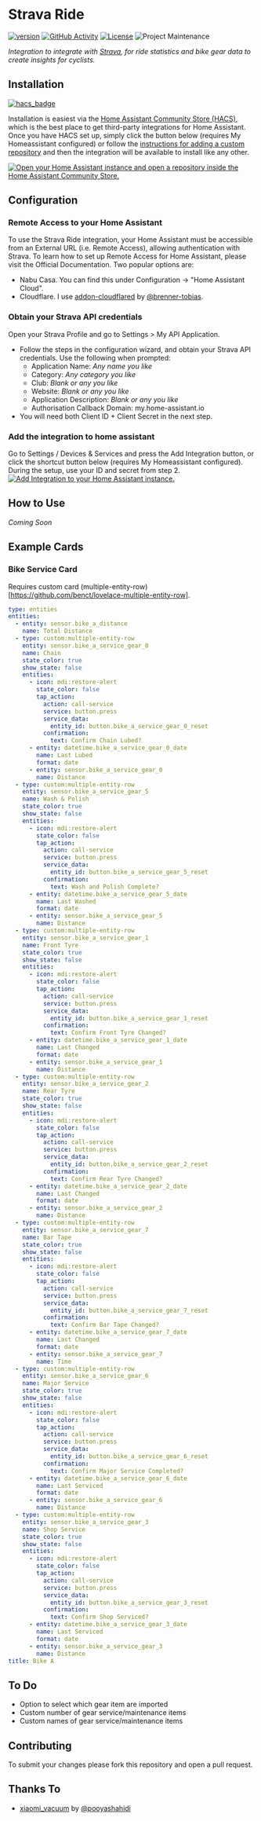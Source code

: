 # Strava Ride

[![version](https://img.shields.io/github/manifest-json/v/tonymyatt/strava_ride?filename=custom_components%2Fstrava_ride%2Fmanifest.json&label=latest&color=slateblue)](https://github.com/tonymyatt/strava_ride/releases/latest)
[![GitHub Activity][commits-shield]][commits]
[![License][license-shield]](LICENSE)
![Project Maintenance][maintenance-shield]

_Integration to integrate with [Strava][strava_ride], for ride statistics and bike gear data to create insights for cyclists._

## Installation

[![hacs_badge](https://img.shields.io/badge/HACS-Custom-orange.svg)](https://github.com/hacs/integration)

Installation is easiest via the [Home Assistant Community Store (HACS)](https://hacs.xyz/), which is the best place to get third-party integrations for Home Assistant. Once you have HACS set up, simply click the button below (requires My Homeassistant configured) or follow the [instructions for adding a custom
repository](https://hacs.xyz/docs/faq/custom_repositories) and then the integration will be available to install like any other.

[![Open your Home Assistant instance and open a repository inside the Home Assistant Community Store.](https://my.home-assistant.io/badges/hacs_repository.svg)](https://my.home-assistant.io/redirect/hacs_repository/?owner=tonymyatt&repository=strava_ride&category=integration)

## Configuration

### Remote Access to your Home Assistant
To use the Strava Ride integration, your Home Assistant must be accessible from an External URL (i.e. Remote Access), allowing authentication with Strava. To learn how to set up Remote Access for Home Assistant, please visit the Official Documentation. Two popular options are: 
- Nabu Casa. You can find this under Configuration -> "Home Assistant Cloud".
- Cloudflare. I use [addon-cloudflared](https://github.com/brenner-tobias/addon-cloudflared) by [@brenner-tobias](https://github.com/brenner-tobias).

### Obtain your Strava API credentials
Open your Strava Profile and go to Settings > My API Application.
- Follow the steps in the configuration wizard, and obtain your Strava API credentials. Use the following when prompted:
  - Application Name: *Any name you like*
  - Category: *Any category you like*
  - Club: *Blank or any you like*
  - Website: *Blank or any you like*
  - Application Description: *Blank or any you like*
  - Authorisation Callback Domain: my.home-assistant.io
- You will need both Client ID + Client Secret in the next step.

### Add the integration to home assistant
Go to Settings / Devices & Services and press the Add Integration button, or click the shortcut button below (requires My Homeassistant configured).
During the setup, use your ID and secret from step 2.
[![Add Integration to your Home Assistant
instance.](https://my.home-assistant.io/badges/config_flow_start.svg)](https://my.home-assistant.io/redirect/config_flow_start/?domain=strava_ride)

## How to Use

*Coming Soon*

## Example Cards

### Bike Service Card
Requires custom card (multiple-entity-row)[https://github.com/benct/lovelace-multiple-entity-row].

```yaml
type: entities
entities:
  - entity: sensor.bike_a_distance
    name: Total Distance
  - type: custom:multiple-entity-row
    entity: sensor.bike_a_service_gear_0
    name: Chain
    state_color: true
    show_state: false
    entities:
      - icon: mdi:restore-alert
        state_color: false
        tap_action:
          action: call-service
          service: button.press
          service_data:
            entity_id: button.bike_a_service_gear_0_reset
          confirmation:
            text: Confirm Chain Lubed?
      - entity: datetime.bike_a_service_gear_0_date
        name: Last Lubed
        format: date
      - entity: sensor.bike_a_service_gear_0
        name: Distance
  - type: custom:multiple-entity-row
    entity: sensor.bike_a_service_gear_5
    name: Wash & Polish
    state_color: true
    show_state: false
    entities:
      - icon: mdi:restore-alert
        state_color: false
        tap_action:
          action: call-service
          service: button.press
          service_data:
            entity_id: button.bike_a_service_gear_5_reset
          confirmation:
            text: Wash and Polish Complete?
      - entity: datetime.bike_a_service_gear_5_date
        name: Last Washed
        format: date
      - entity: sensor.bike_a_service_gear_5
        name: Distance
  - type: custom:multiple-entity-row
    entity: sensor.bike_a_service_gear_1
    name: Front Tyre
    state_color: true
    show_state: false
    entities:
      - icon: mdi:restore-alert
        state_color: false
        tap_action:
          action: call-service
          service: button.press
          service_data:
            entity_id: button.bike_a_service_gear_1_reset
          confirmation:
            text: Confirm Front Tyre Changed?
      - entity: datetime.bike_a_service_gear_1_date
        name: Last Changed
        format: date
      - entity: sensor.bike_a_service_gear_1
        name: Distance
  - type: custom:multiple-entity-row
    entity: sensor.bike_a_service_gear_2
    name: Rear Tyre
    state_color: true
    show_state: false
    entities:
      - icon: mdi:restore-alert
        state_color: false
        tap_action:
          action: call-service
          service: button.press
          service_data:
            entity_id: button.bike_a_service_gear_2_reset
          confirmation:
            text: Confirm Rear Tyre Changed?
      - entity: datetime.bike_a_service_gear_2_date
        name: Last Changed
        format: date
      - entity: sensor.bike_a_service_gear_2
        name: Distance
  - type: custom:multiple-entity-row
    entity: sensor.bike_a_service_gear_7
    name: Bar Tape
    state_color: true
    show_state: false
    entities:
      - icon: mdi:restore-alert
        state_color: false
        tap_action:
          action: call-service
          service: button.press
          service_data:
            entity_id: button.bike_a_service_gear_7_reset
          confirmation:
            text: Confirm Bar Tape Changed?
      - entity: datetime.bike_a_service_gear_7_date
        name: Last Changed
        format: date
      - entity: sensor.bike_a_service_gear_7
        name: Time
  - type: custom:multiple-entity-row
    entity: sensor.bike_a_service_gear_6
    name: Major Service
    state_color: true
    show_state: false
    entities:
      - icon: mdi:restore-alert
        state_color: false
        tap_action:
          action: call-service
          service: button.press
          service_data:
            entity_id: button.bike_a_service_gear_6_reset
          confirmation:
            text: Confirm Major Service Completed?
      - entity: datetime.bike_a_service_gear_6_date
        name: Last Serviced
        format: date
      - entity: sensor.bike_a_service_gear_6
        name: Distance
  - type: custom:multiple-entity-row
    entity: sensor.bike_a_service_gear_3
    name: Shop Service
    state_color: true
    show_state: false
    entities:
      - icon: mdi:restore-alert
        state_color: false
        tap_action:
          action: call-service
          service: button.press
          service_data:
            entity_id: button.bike_a_service_gear_3_reset
          confirmation:
            text: Confirm Shop Serviced?
      - entity: datetime.bike_a_service_gear_3_date
        name: Last Serviced
        format: date
      - entity: sensor.bike_a_service_gear_3
        name: Distance
title: Bike A

```

## To Do

- Option to select which gear item are imported
- Custom number of gear service/maintenance items
- Custom names of gear service/maintenance items

## Contributing

To submit your changes please fork this repository and open a pull request. 

## Thanks To

 - [xiaomi_vacuum](https://github.com/pooyashahidi/xiaomi_vacuum) by [@pooyashahidi](https://github.com/pooyashahidi)


[strava_ride]: https://www.strava.com/login
[commits-shield]: https://img.shields.io/github/commit-activity/y/tonymyatt/strava_ride.svg?plastic
[commits]: https://github.com/tonymyatt/strava_ride/commits/main
[license-shield]: https://img.shields.io/github/license/tonymyatt/strava_ride.svg?plastic
[maintenance-shield]: https://img.shields.io/badge/maintainer-tonymyatt-blue.svg?plastic
